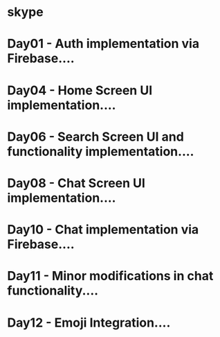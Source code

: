 # skype

# Day01 - Auth implementation via Firebase....
# Day04 - Home Screen UI implementation....
# Day06 - Search Screen UI and functionality implementation....
# Day08 - Chat Screen UI implementation....
# Day10 - Chat implementation via Firebase....
# Day11 - Minor modifications in chat functionality....
# Day12 - Emoji Integration....